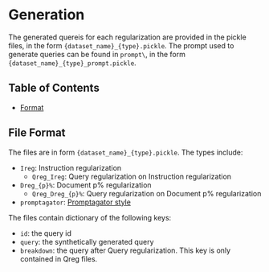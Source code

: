 # Generation
The generated quereis for each regularization are provided in the pickle files, in the form `{dataset_name}_{type}.pickle`. The prompt used to generate queries can be found in `prompt\`, in the form `{dataset_name}_{type}_prompt.pickle`.

## Table of Contents
* [Format](#file-format)

## File Format
The files are in form `{dataset_name}_{type}.pickle`.
The types include:
- `Ireg`: Instruction regularization
    - `Qreg_Ireg`: Query regularization on Instruction regularization
- `Dreg_{p}%`: Document p% regularization
    - `Qreg_Dreg_{p}%`: Query regularization on Document p% regularization
- `promptagator`: [Promptagator style](https://iclr.cc/virtual/2023/poster/10937)

The files contain dictionary of the following keys:
- `id`: the query id
- `query`: the synthetically generated query
- `breakdown`: the query after Query regularization. This key is only contained in Qreg files.
